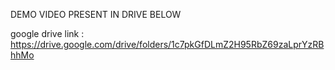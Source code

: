 DEMO VIDEO PRESENT IN DRIVE BELOW

google drive link :  https://drive.google.com/drive/folders/1c7pkGfDLmZ2H95RbZ69zaLprYzRBhhMo
